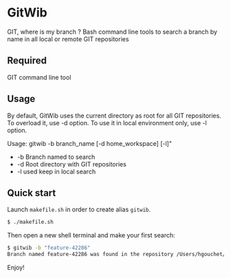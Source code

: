 # GitWib

GIT, where is my branch ?
Bash command line tools to search a branch by name in all local or remote GIT repositories

## Required

GIT command line tool

## Usage

By default, GitWib uses the current directory as root for all GIT repositories. To overload it, use -d option.
To use it in local environment only, use -l option.

Usage: gitwib -b branch_name [-d home_workspace] [-l]"
* -b Branch named to search
* -d Root directory with GIT repositories
* -l used keep in local search

## Quick start

Launch `makefile.sh` in order to create alias `gitwib`.

```bash
$ ./makefile.sh
````

Then open a new shell terminal and make your first search:

```bash
$ gitwib -b "feature-42286"
Branch named feature-42286 was found in the repository /Users/hgouchet/Documents/my-project/.git
````

Enjoy!